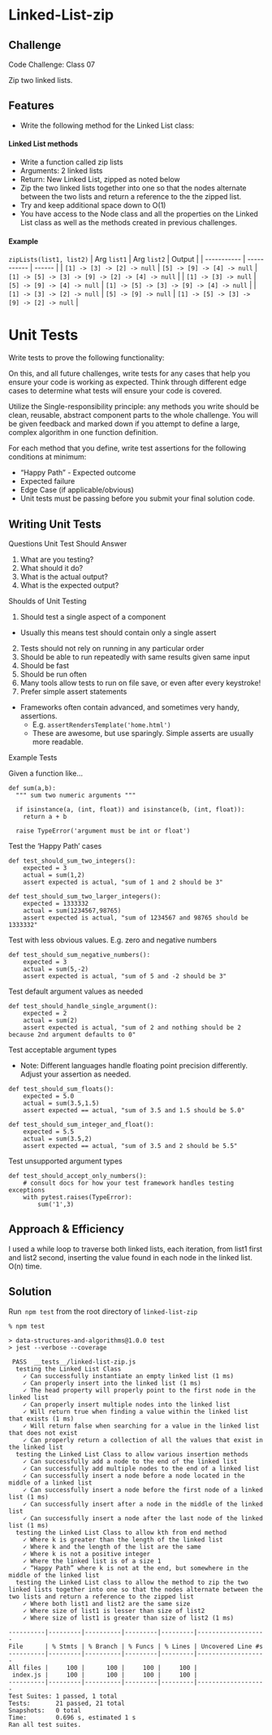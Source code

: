 # Linked-List-zip
<!-- Short summary or background information -->

## Challenge
<!-- Description of the challenge -->
Code Challenge: Class 07

Zip two linked lists.

## Features

- Write the following method for the Linked List class:

#### Linked List methods

- Write a function called zip lists
- Arguments: 2 linked lists
- Return: New Linked List, zipped as noted below
- Zip the two linked lists together into one so that the nodes alternate between the two lists and return a reference to the the zipped list.
- Try and keep additional space down to O(1)
- You have access to the Node class and all the properties on the Linked List class as well as the methods created in previous challenges.


#### Example

`zipLists(list1, list2)`
| Arg `list1`	| Arg `list2`	| Output |
| ----------- | ----------- | ------ |
| `[1] -> [3] -> [2] -> null` |	`[5] -> [9] -> [4] -> null` |	`[1] -> [5] -> [3] -> [9] -> [2] -> [4] -> null` |
| `[1] -> [3] -> null` |	`[5] -> [9] -> [4] -> null`	| `[1] -> [5] -> [3] -> [9] -> [4] -> null` |
| `[1] -> [3] -> [2] -> null`	| `[5] -> [9] -> null` | `[1] -> [5] -> [3] -> [9] -> [2] -> null` |


# Unit Tests

Write tests to prove the following functionality:

On this, and all future challenges, write tests for any cases that help you ensure your code is working as expected. Think through different edge cases to determine what tests will ensure your code is covered.

Utilize the Single-responsibility principle: any methods you write should be clean, reusable, abstract component parts to the whole challenge. You will be given feedback and marked down if you attempt to define a large, complex algorithm in one function definition.

For each method that you define, write test assertions for the following conditions at minimum:

- “Happy Path” - Expected outcome
- Expected failure
- Edge Case (if applicable/obvious)
- Unit tests must be passing before you submit your final solution code.

## Writing Unit Tests

Questions Unit Test Should Answer

1. What are you testing?
2. What should it do?
3. What is the actual output?
4. What is the expected output?

Shoulds of Unit Testing

1. Should test a single aspect of a component
  - Usually this means test should contain only a single assert
2. Tests should not rely on running in any particular order
3. Should be able to run repeatedly with same results given same input
4. Should be fast
5. Should be run often
6. Many tools allow tests to run on file save, or even after every keystroke!
7. Prefer simple assert statements
  - Frameworks often contain advanced, and sometimes very handy, assertions.
    - E.g. `assertRendersTemplate('home.html')`
    - These are awesome, but use sparingly. Simple asserts are usually more readable.

Example Tests

Given a function like…
````
def sum(a,b):
  """ sum two numeric arguments """
  
  if isinstance(a, (int, float)) and isinstance(b, (int, float)):
    return a + b

  raise TypeError('argument must be int or float')
````
Test the ‘Happy Path’ cases

```
def test_should_sum_two_integers():
    expected = 3
    actual = sum(1,2)
    assert expected is actual, "sum of 1 and 2 should be 3"
```
```
def test_should_sum_two_larger_integers():
    expected = 1333332
    actual = sum(1234567,98765)
    assert expected is actual, "sum of 1234567 and 98765 should be 1333332"
```
Test with less obvious values. E.g. zero and negative numbers
```
def test_should_sum_negative_numbers():
    expected = 3
    actual = sum(5,-2)
    assert expected is actual, "sum of 5 and -2 should be 3"
```
Test default argument values as needed

```
def test_should_handle_single_argument():
    expected = 2
    actual = sum(2)
    assert expected is actual, "sum of 2 and nothing should be 2 because 2nd argument defaults to 0"
```

Test acceptable argument types
  - Note: Different languages handle floating point precision differently. Adjust your assertion as needed.

```
def test_should_sum_floats():
    expected = 5.0
    actual = sum(3.5,1.5)
    assert expected == actual, "sum of 3.5 and 1.5 should be 5.0"
```

```
def test_should_sum_integer_and_float():
    expected = 5.5
    actual = sum(3.5,2)
    assert expected == actual, "sum of 3.5 and 2 should be 5.5"
```

Test unsupported argument types
```
def test_should_accept_only_numbers():
    # consult docs for how your test framework handles testing exceptions
    with pytest.raises(TypeError):
        sum('1',3)
```

## Approach & Efficiency
<!-- What approach did you take? Why? What is the Big O space/time for this approach? -->
I used a while loop to traverse both linked lists, each iteration, from list1 first and list2 second, inserting the value found in each node in the linked list. O(n) time.

## Solution
<!-- Show how to run your code, and examples of it in action -->

Run` npm test` from the root directory of `linked-list-zip`

```
% npm test

> data-structures-and-algorithms@1.0.0 test
> jest --verbose --coverage

 PASS  __tests__/linked-list-zip.js
  testing the Linked List Class
    ✓ Can successfully instantiate an empty linked list (1 ms)
    ✓ Can properly insert into the linked list (1 ms)
    ✓ The head property will properly point to the first node in the linked list
    ✓ Can properly insert multiple nodes into the linked list
    ✓ Will return true when finding a value within the linked list that exists (1 ms)
    ✓ Will return false when searching for a value in the linked list that does not exist
    ✓ Can properly return a collection of all the values that exist in the linked list
  testing the Linked List Class to allow various insertion methods
    ✓ Can successfully add a node to the end of the linked list
    ✓ Can successfully add multiple nodes to the end of a linked list
    ✓ Can successfully insert a node before a node located in the middle of a linked list
    ✓ Can successfully insert a node before the first node of a linked list (1 ms)
    ✓ Can successfully insert after a node in the middle of the linked list
    ✓ Can successfully insert a node after the last node of the linked list (1 ms)
  testing the Linked List Class to allow kth from end method
    ✓ Where k is greater than the length of the linked list
    ✓ Where k and the length of the list are the same
    ✓ Where k is not a positive integer
    ✓ Where the linked list is of a size 1
    ✓ “Happy Path” where k is not at the end, but somewhere in the middle of the linked list
  testing the Linked List class to allow the method to zip the two linked lists together into one so that the nodes alternate between the two lists and return a reference to the zipped list
    ✓ Where both list1 and list2 are the same size
    ✓ Where size of list1 is lesser than size of list2
    ✓ Where size of list1 is greater than size of list2 (1 ms)

----------|---------|----------|---------|---------|-------------------
File      | % Stmts | % Branch | % Funcs | % Lines | Uncovered Line #s 
----------|---------|----------|---------|---------|-------------------
All files |     100 |      100 |     100 |     100 |                   
 index.js |     100 |      100 |     100 |     100 |                   
----------|---------|----------|---------|---------|-------------------
Test Suites: 1 passed, 1 total
Tests:       21 passed, 21 total
Snapshots:   0 total
Time:        0.696 s, estimated 1 s
Ran all test suites.
```